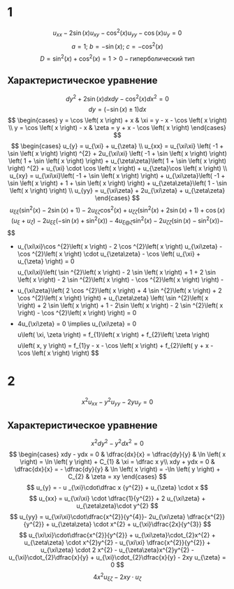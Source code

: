 # 1
$$
u_{xx} - 2\sin \left( x \right) u_{xy} - \cos ^{2}\left( x \right) u_{yy} - \cos \left( x \right) u_{y} = 0
$$
$$
a = 1;\ b = -\sin \left( x \right);\ c= - \cos ^{2}\left( x \right) 
$$
$$
D = \sin^{2}\left( x \right) + \cos ^{2}\left( x \right) = 1 >0 - \text{гиперболический тип}
$$
## Характеристическое уравнение
$$
dy^{2} + 2\sin \left( x \right) dxdy - \cos ^{2}\left( x \right) dx^{2} = 0
$$
$$
dy = \left(-\sin \left( x \right) \pm 1 \right) dx
$$
$$
\begin{cases}
y = \cos \left( x \right) + x & \xi = y - x - \cos \left( x \right)  \\
y = \cos \left( x \right) - x   & \zeta = y + x - \cos \left( x \right) 
\end{cases} 
$$
$$
\begin{cases}
u_{y} = u_{\xi} + u_{\zeta} \\
u_{xx} = u_{\xi\xi} \left( -1 + \sin \left( x \right)  \right) ^{2} + 2u_{\xi\xi} \left( -1 + \sin \left( x \right)  \right) \left( 1 + \sin \left( x \right)  \right)  + u_{\zeta\zeta}\left( 1 + \sin \left( x \right)  \right) ^{2} + u_{\xi} \cdot \cos \left( x \right) + u_{\zeta}\cos \left( x \right)  \\
u_{xy} = u_{\xi\xi}\left( -1 + \sin \left( x \right)  \right)  + u_{\xi\zeta}\left( -1 + \sin \left( x \right)  + 1 + \sin \left( x \right)  \right)  + u_{\zeta\zeta}\left( 1 - \sin \left( x \right)  \right)  \\
u_{yy} = u_{\xi\zeta} + 2u_{\xi\zeta} + u_{\zeta\zeta}
\end{cases}
$$
$$
u_{\xi\xi}\left( \sin ^{2}\left( x \right)  - 2\sin \left( x \right) + 1 \right) - 2 u_{\xi\zeta}\cos ^{2}\left( x \right) + u_{\zeta\zeta}\left( \sin ^{2}\left( x \right)  + 2\sin \left( x \right) + 1 \right) + \cos \left( x \right) \left( u_{\xi} + u_{\zeta} \right) - 2u_{\xi\xi}\left( -\sin \left( x \right)  + \sin ^{2}\left( x \right)  \right) - 4u_{\xi@\zeta}\sin ^{2}\left( x \right)  - 2u_{\zeta\zeta}\left( \sin \left( x \right)  - \sin ^{2}\left( x \right)  \right)  -
$$
$$
- u_{\xi\xi}\cos ^{2}\left( x \right) - 2 \cos ^{2}\left( x \right) u_{\xi\zeta} - \cos ^{2}\left( x \right) \cdot u_{\zeta\zeta} - \cos \left( u_{\xi} + u_{\zeta} \right) = 0
$$
$$
u_{\xi\xi}\left( \sin ^{2}\left( x \right) - 2 \sin \left( x \right)  + 1 + 2 \sin \left( x \right)  - 2 \sin ^{2}\left( x \right)  - \cos ^{2}\left( x \right)  \right) - 
$$
$$
- u_{\xi\zeta}\left( 2 \cos ^{2}\left( x \right)  + 4 \sin ^{2}\left( x \right)  + 2 \cos ^{2}\left( x \right)  \right) + u_{\zeta\zeta} \left( \sin ^{2}\left( x \right)  + 2 \sin \left( x \right)  + 1 - 2\sin \left( x \right) - 2 \sin ^{2}\left( x \right) - \cos ^{2}\left( x \right)  \right) = 0
$$
$$
- 4u_{\xi\zeta} = 0 \implies u_{\xi\zeta} = 0
$$
$$
u\left( \xi, \zeta \right)  = f_{1}\left( x \right)  + f_{2}\left( \zeta \right) 
$$
$$
u\left( x, y \right) = f_{1}y - x - \cos \left( x \right) + f_{2}\left( y + x - \cos \left( x \right)  \right) 
$$
# 2
$$
x^{2}u_{xx} - y^{2}u_{yy} - 2yu_{y} = 0
$$
## Характеристическое уравнение
$$
x^{2}dy^{2} - y^{2}dx^{2} = 0
$$
$$
\begin{cases}
xdy - ydx = 0 & \dfrac{dx}{x} = \dfrac{dy}{y} & \ln \left( x \right) = \ln \left( y \right)  + C_{1} & \xi = \dfrac x y\\
xdy + ydx = 0 & \dfrac{dx}{x} = - \dfrac{dy}{y} & \ln \left( x \right) = -\ln \left( y \right)  + C_{2} & \zeta = xy
\end{cases}
$$
$$
u_{y} = - u _{\xi}\cdot\dfrac x {y^{2}} + u_{\zeta} \cdot x
$$
$$
u_{xx} = u_{\xi\xi} \cdot \dfrac{1}{y^{2}} + 2 u_{\xi\zeta} + u_{\zeta\zeta}\cdot y^{2}
$$
$$
u_{yy} = u_{\xi\xi}\cdot\dfrac{x^{2}}{y^{4}}- 2u_{\xi\zeta} \dfrac{x^{2}}{y^{2}} + u_{\zeta\zeta} \cdot x^{2} + u_{\xi}\dfrac{2x}{y^{3}}
$$
$$
u_{\xi\xi}\cdot\dfrac{x^{2}}{y^{2}} + u_{\xi\zeta}\cdot_{2}x^{2} + u_{\zeta\zeta} \cdot x^{2}y^{2} - u_{\xi\xi} \dfrac{x^{2}}{y^{2}} + u_{\xi\zeta} \cdot 2 x^{2} - u_{\zeta\zeta}x^{2}y^{2} - u_{\xi}\cdot_{2}\dfrac{x}{y} + u_{\xi}\cdot_{2}\dfrac{x}{y} - 2xy u_{\zeta} = 0
$$
$$
4x^{2}u_{\xi\zeta} - 2xy \cdot u_{\zeta}
$$